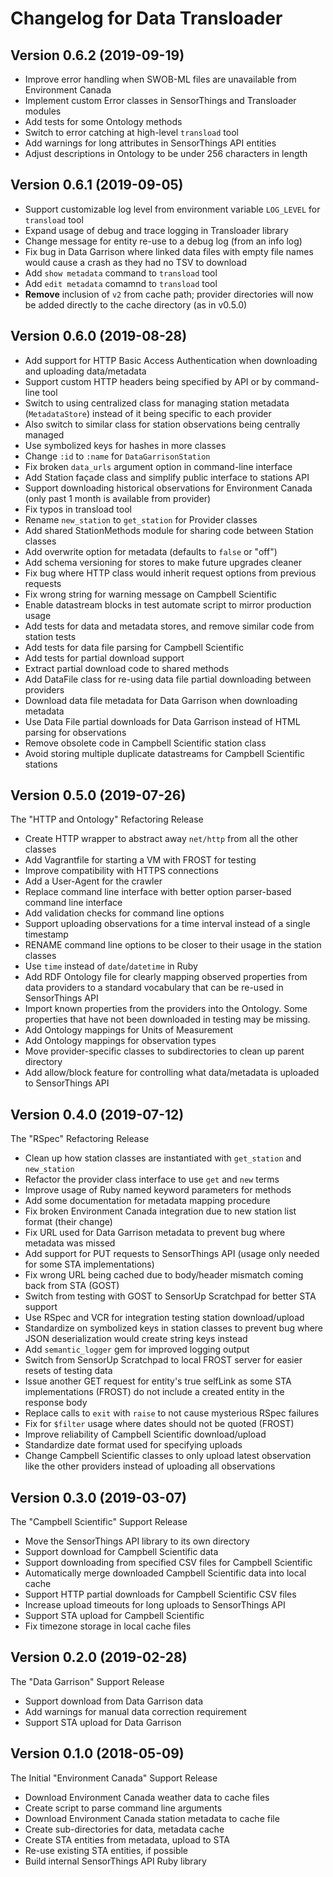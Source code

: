 # Changelog for Data Transloader

## Version 0.6.2 (2019-09-19)

* Improve error handling when SWOB-ML files are unavailable from Environment Canada
* Implement custom Error classes in SensorThings and Transloader modules
* Add tests for some Ontology methods
* Switch to error catching at high-level `transload` tool
* Add warnings for long attributes in SensorThings API entities
* Adjust descriptions in Ontology to be under 256 characters in length

## Version 0.6.1 (2019-09-05)

* Support customizable log level from environment variable `LOG_LEVEL` for `transload` tool
* Expand usage of debug and trace logging in Transloader library
* Change message for entity re-use to a debug log (from an info log)
* Fix bug in Data Garrison where linked data files with empty file names would cause a crash as they had no TSV to download
* Add `show metadata` command to `transload` tool
* Add `edit metadata` comamnd to `transload` tool
* **Remove** inclusion of `v2` from cache path; provider directories will now be added directly to the cache directory (as in v0.5.0)

## Version 0.6.0 (2019-08-28)

* Add support for HTTP Basic Access Authentication when downloading and uploading data/metadata
* Support custom HTTP headers being specified by API or by command-line tool
* Switch to using centralized class for managing station metadata (`MetadataStore`) instead of it being specific to each provider
* Also switch to similar class for station observations being centrally managed
* Use symbolized keys for hashes in more classes
* Change `:id` to `:name` for `DataGarrisonStation`
* Fix broken `data_urls` argument option in command-line interface
* Add Station façade class and simplify public interface to stations API
* Support downloading historical observations for Environment Canada (only past 1 month is available from provider)
* Fix typos in transload tool
* Rename `new_station` to `get_station` for Provider classes
* Add shared StationMethods module for sharing code between Station classes
* Add overwrite option for metadata (defaults to `false` or "off")
* Add schema versioning for stores to make future upgrades cleaner
* Fix bug where HTTP class would inherit request options from previous requests
* Fix wrong string for warning message on Campbell Scientific
* Enable datastream blocks in test automate script to mirror production usage
* Add tests for data and metadata stores, and remove similar code from station tests
* Add tests for data file parsing for Campbell Scientific
* Add tests for partial download support
* Extract partial download code to shared methods
* Add DataFile class for re-using data file partial downloading between providers
* Download data file metadata for Data Garrison when downloading metadata
* Use Data File partial downloads for Data Garrison instead of HTML parsing for observations
* Remove obsolete code in Campbell Scientific station class
* Avoid storing multiple duplicate datastreams for Campbell Scientific stations

## Version 0.5.0 (2019-07-26)

The "HTTP and Ontology" Refactoring Release

* Create HTTP wrapper to abstract away `net/http` from all the other classes
* Add Vagrantfile for starting a VM with FROST for testing
* Improve compatibility with HTTPS connections
* Add a User-Agent for the crawler
* Replace command line interface with better option parser-based command line interface
* Add validation checks for command line options
* Support uploading observations for a time interval instead of a single timestamp
* RENAME command line options to be closer to their usage in the station classes
* Use `time` instead of `date`/`datetime` in Ruby
* Add RDF Ontology file for clearly mapping observed properties from data providers to a standard vocabulary that can be re-used in SensorThings API
* Import known properties from the providers into the Ontology. Some properties that have not been downloaded in testing may be missing.
* Add Ontology mappings for Units of Measurement
* Add Ontology mappings for observation types
* Move provider-specific classes to subdirectories to clean up parent directory
* Add allow/block feature for controlling what data/metadata is uploaded to SensorThings API

## Version 0.4.0 (2019-07-12)

The "RSpec" Refactoring Release

* Clean up how station classes are instantiated with `get_station` and `new_station`
* Refactor the provider class interface to use `get` and `new` terms
* Improve usage of Ruby named keyword parameters for methods
* Add some documentation for metadata mapping procedure
* Fix broken Environment Canada integration due to new station list format (their change)
* Fix URL used for Data Garrison metadata to prevent bug where metadata was missed
* Add support for PUT requests to SensorThings API (usage only needed for some STA implementations)
* Fix wrong URL being cached due to body/header mismatch coming back from STA (GOST)
* Switch from testing with GOST to SensorUp Scratchpad for better STA support
* Use RSpec and VCR for integration testing station download/upload
* Standardize on symbolized keys in station classes to prevent bug where JSON deserialization would create string keys instead
* Add `semantic_logger` gem for improved logging output
* Switch from SensorUp Scratchpad to local FROST server for easier resets of testing data
* Issue another GET request for entity's true selfLink as some STA implementations (FROST) do not include a created entity in the response body
* Replace calls to `exit` with `raise` to not cause mysterious RSpec failures
* Fix for `$filter` usage where dates should not be quoted (FROST)
* Improve reliability of Campbell Scientific download/upload
* Standardize date format used for specifying uploads
* Change Campbell Scientific classes to only upload latest observation like the other providers instead of uploading all observations

## Version 0.3.0 (2019-03-07)

The "Campbell Scientific" Support Release

* Move the SensorThings API library to its own directory
* Support download for Campbell Scientific data
* Support downloading from specified CSV files for Campbell Scientific
* Automatically merge downloaded Campbell Scientific data into local cache
* Support HTTP partial downloads for Campbell Scientific CSV files
* Increase upload timeouts for long uploads to SensorThings API
* Support STA upload for Campbell Scientific
* Fix timezone storage in local cache files

## Version 0.2.0 (2019-02-28)

The "Data Garrison" Support Release

* Support download from Data Garrison data
* Add warnings for manual data correction requirement
* Support STA upload for Data Garrison

## Version 0.1.0 (2018-05-09)

The Initial "Environment Canada" Support Release

* Download Environment Canada weather data to cache files
* Create script to parse command line arguments
* Download Environment Canada station metadata to cache file
* Create sub-directories for data, metadata cache
* Create STA entities from metadata, upload to STA
* Re-use existing STA entities, if possible
* Build internal SensorThings API Ruby library
